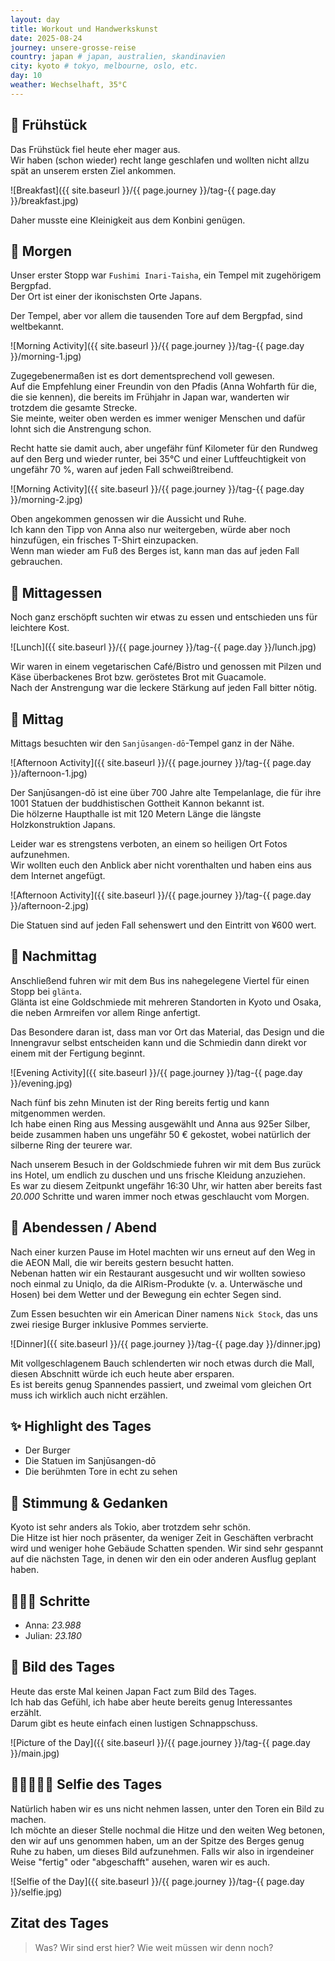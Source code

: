 ```yaml
---
layout: day
title: Workout und Handwerkskunst
date: 2025-08-24
journey: unsere-grosse-reise
country: japan # japan, australien, skandinavien
city: kyoto # tokyo, melbourne, oslo, etc.
day: 10
weather: Wechselhaft, 35°C
---
```


## 🥐 Frühstück

Das Frühstück fiel heute eher mager aus.  
Wir haben (schon wieder) recht lange geschlafen und wollten nicht allzu spät an unserem ersten Ziel ankommen.

![Breakfast]({{ site.baseurl }}/{{ page.journey }}/tag-{{ page.day }}/breakfast.jpg)

Daher musste eine Kleinigkeit aus dem Konbini genügen.

## 🌅 Morgen

Unser erster Stopp war `Fushimi Inari-Taisha`, ein Tempel mit zugehörigem Bergpfad.  
Der Ort ist einer der ikonischsten Orte Japans.

Der Tempel, aber vor allem die tausenden Tore auf dem Bergpfad, sind weltbekannt.

![Morning Activity]({{ site.baseurl }}/{{ page.journey }}/tag-{{ page.day }}/morning-1.jpg)

Zugegebenermaßen ist es dort dementsprechend voll gewesen.  
Auf die Empfehlung einer Freundin von den Pfadis (Anna Wohfarth für die, die sie kennen), die bereits im Frühjahr in Japan war, wanderten wir trotzdem die gesamte Strecke.  
Sie meinte, weiter oben werden es immer weniger Menschen und dafür lohnt sich die Anstrengung schon.

Recht hatte sie damit auch, aber ungefähr fünf Kilometer für den Rundweg auf den Berg und wieder runter, bei 35°C und einer Luftfeuchtigkeit von ungefähr 70 %, waren auf jeden Fall schweißtreibend. 

![Morning Activity]({{ site.baseurl }}/{{ page.journey }}/tag-{{ page.day }}/morning-2.jpg)

Oben angekommen genossen wir die Aussicht und Ruhe.  
Ich kann den Tipp von Anna also nur weitergeben, würde aber noch hinzufügen, ein frisches T-Shirt einzupacken.  
Wenn man wieder am Fuß des Berges ist, kann man das auf jeden Fall gebrauchen.

## 🍣 Mittagessen

Noch ganz erschöpft suchten wir etwas zu essen und entschieden uns für leichtere Kost.

![Lunch]({{ site.baseurl }}/{{ page.journey }}/tag-{{ page.day }}/lunch.jpg)

Wir waren in einem vegetarischen Café/Bistro und genossen mit Pilzen und Käse überbackenes Brot bzw. geröstetes Brot mit Guacamole.  
Nach der Anstrengung war die leckere Stärkung auf jeden Fall bitter nötig.

## 🌇 Mittag

Mittags besuchten wir den `Sanjūsangen-dō`-Tempel ganz in der Nähe.

![Afternoon Activity]({{ site.baseurl }}/{{ page.journey }}/tag-{{ page.day }}/afternoon-1.jpg)

Der Sanjūsangen-dō ist eine über 700 Jahre alte Tempelanlage, die für ihre 1001 Statuen der buddhistischen Gottheit Kannon bekannt ist.  
Die hölzerne Haupthalle ist mit 120 Metern Länge die längste Holzkonstruktion Japans.

Leider war es strengstens verboten, an einem so heiligen Ort Fotos aufzunehmen.  
Wir wollten euch den Anblick aber nicht vorenthalten und haben eins aus dem Internet angefügt.

![Afternoon Activity]({{ site.baseurl }}/{{ page.journey }}/tag-{{ page.day }}/afternoon-2.jpg)

Die Statuen sind auf jeden Fall sehenswert und den Eintritt von ¥600 wert.

## 🌆 Nachmittag

Anschließend fuhren wir mit dem Bus ins nahegelegene Viertel für einen Stopp bei `glänta`.  
Glänta ist eine Goldschmiede mit mehreren Standorten in Kyoto und Osaka, die neben Armreifen vor allem Ringe anfertigt.

Das Besondere daran ist, dass man vor Ort das Material, das Design und die Innengravur selbst entscheiden kann und die Schmiedin dann direkt vor einem mit der Fertigung beginnt.

![Evening Activity]({{ site.baseurl }}/{{ page.journey }}/tag-{{ page.day }}/evening.jpg)

Nach fünf bis zehn Minuten ist der Ring bereits fertig und kann mitgenommen werden.  
Ich habe einen Ring aus Messing ausgewählt und Anna aus 925er Silber, beide zusammen haben uns ungefähr 50 € gekostet, wobei natürlich der silberne Ring der teurere war. 

Nach unserem Besuch in der Goldschmiede fuhren wir mit dem Bus zurück ins Hotel, um endlich zu duschen und uns frische Kleidung anzuziehen.  
Es war zu diesem Zeitpunkt ungefähr 16:30 Uhr, wir hatten aber bereits fast _20.000_ Schritte und waren immer noch etwas geschlaucht vom Morgen.

## 🍜 Abendessen / Abend

Nach einer kurzen Pause im Hotel machten wir uns erneut auf den Weg in die AEON Mall, die wir bereits gestern besucht hatten.  
Nebenan hatten wir ein Restaurant ausgesucht und wir wollten sowieso noch einmal zu Uniqlo, da die AIRism-Produkte (v. a. Unterwäsche und Hosen) bei dem Wetter und der Bewegung ein echter Segen sind.

Zum Essen besuchten wir ein American Diner namens `Nick Stock`, das uns zwei riesige Burger inklusive Pommes servierte. 

![Dinner]({{ site.baseurl }}/{{ page.journey }}/tag-{{ page.day }}/dinner.jpg)

Mit vollgeschlagenem Bauch schlenderten wir noch etwas durch die Mall, diesen Abschnitt würde ich euch heute aber ersparen.  
Es ist bereits genug Spannendes passiert, und zweimal vom gleichen Ort muss ich wirklich auch nicht erzählen.

## ✨ Highlight des Tages

- Der Burger  
- Die Statuen im Sanjūsangen-dō  
- Die berühmten Tore in echt zu sehen 

## 💭 Stimmung & Gedanken

Kyoto ist sehr anders als Tokio, aber trotzdem sehr schön.  
Die Hitze ist hier noch präsenter, da weniger Zeit in Geschäften verbracht wird und weniger hohe Gebäude Schatten spenden. 
Wir sind sehr gespannt auf die nächsten Tage, in denen wir den ein oder anderen Ausflug geplant haben.

## 🏃🏽‍♀️ Schritte

- Anna: _23.988_  
- Julian: _23.180_

## 📸 Bild des Tages

Heute das erste Mal keinen Japan Fact zum Bild des Tages.  
Ich hab das Gefühl, ich habe aber heute bereits genug Interessantes erzählt.  
Darum gibt es heute einfach einen lustigen Schnappschuss.

![Picture of the Day]({{ site.baseurl }}/{{ page.journey }}/tag-{{ page.day }}/main.jpg)

## 👩🏻‍🤝‍👨🏽 Selfie des Tages

Natürlich haben wir es uns nicht nehmen lassen, unter den Toren ein Bild zu machen.  
Ich möchte an dieser Stelle nochmal die Hitze und den weiten Weg betonen, den wir auf uns genommen haben, um an der Spitze des Berges genug Ruhe zu haben, um dieses Bild aufzunehmen. 
Falls wir also in irgendeiner Weise "fertig" oder "abgeschafft" ausehen, waren wir es auch.

![Selfie of the Day]({{ site.baseurl }}/{{ page.journey }}/tag-{{ page.day }}/selfie.jpg)

## Zitat des Tages

> Was? Wir sind erst hier? Wie weit müssen wir denn noch?
